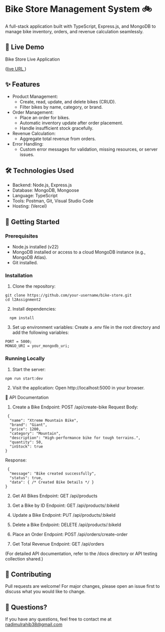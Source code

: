 # Bike Store Management System 🚲

A full-stack application built with TypeScript, Express.js, and MongoDB to manage bike inventory, orders, and revenue calculation seamlessly.

## 🚀 Live Demo

Bike Store Live Application

([live URL ](https://l2-assignment2-lovat.vercel.app/))

## ✨ Features

- Product Management:
  - Create, read, update, and delete bikes (CRUD).
  - Filter bikes by name, category, or brand.
- Order Management:
  - Place an order for bikes.
  - Automatic inventory update after order placement.
  - Handle insufficient stock gracefully.
- Revenue Calculation:
  - Aggregate total revenue from orders.
- Error Handling:
  - Custom error messages for validation, missing resources, or server issues.

## 🛠 Technologies Used

- Backend: Node.js, Express.js
- Database: MongoDB, Mongoose
- Language: TypeScript
- Tools: Postman, Git, Visual Studio Code
- Hosting: (Vercel)

## 🚀 Getting Started

### Prerequisites

- Node.js installed (v22)
- MongoDB installed or access to a cloud MongoDB instance (e.g., MongoDB Atlas).
- Git installed.

### Installation

1. Clone the repository:

```tsx
git clone https://github.com/your-username/bike-store.git
cd l2Assignment2
```

2. Install dependencies:

```tsx
  npm install
```

3. Set up environment variables:
   Create a .env file in the root directory and add the following variables:

```tsx
PORT = 5000;
MONGO_URI = your_mongodb_uri;
```

### Running Locally

1. Start the server:

```tsx
npm run start:dev
```

2. Visit the application:
   Open http://localhost:5000 in your browser.

📖 API Documentation

1. Create a Bike
   Endpoint: POST /api/create-bike
   Request Body:

```tsx
 {
  "name": "Xtreme Mountain Bike",
  "brand": "Giant",
  "price": 1200,
  "category": "Mountain",
  "description": "High-performance bike for tough terrains.",
  "quantity": 50,
  "inStock": true
}
```

Response:

```tsx
 {
  "message": "Bike created successfully",
  "status": true,
  "data": { /* Created Bike Details */ }
}
```

2. Get All Bikes
   Endpoint: GET /api/products

3. Get a Bike by ID
   Endpoint: GET /api/products/:bikeId

4. Update a Bike
   Endpoint: PUT /api/products/:bikeId

5. Delete a Bike
   Endpoint: DELETE /api/products/:bikeId

6. Place an Order
   Endpoint: POST /api/orders/create-order

7. Get Total Revenue
   Endpoint: GET /api/orders

(For detailed API documentation, refer to the /docs directory or API testing collection shared.)

## 🙌 Contributing

Pull requests are welcome! For major changes, please open an issue first to discuss what you would like to change.

## 💬 Questions?

If you have any questions, feel free to contact me at nadimulrahib38@gmail.com
